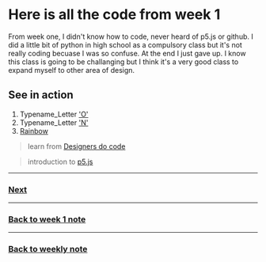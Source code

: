 # Here is all the code from week 1
From week one, I didn't know how to code, never heard of p5.js or github. I did a little bit of python in high school as a compulsory class but it's not really coding becuase I was so confuse. At the end I just gave up. I know this class is going to be challanging but I think it's a very good class to expand myself to other area of design.  

## See in action
1. Typename_Letter ['O'](https://napasornc.github.io/c0dew0rd/processing/week01/TypeName_/)
2. Typename_Letter ['N'](https://napasornc.github.io/c0dew0rd/processing/week01/TypeName_/)
3. [Rainbow](https://napasornc.github.io/c0dew0rd/processing/week01/RainbowCircle/)

> learn from [Designers do code](https://youtu.be/8-v8a5zJbu4)

> introduction to [p5.js](https://youtu.be/8j0UDiN7my4)

---------------------------------------------------
### [Next](https://github.com/napasornc/c0dew0rd/tree/master/processing/week%2002) 

--------------------------------------------------
### [Back to week 1 note](https://github.com/napasornc/c0dew0rd/tree/master/week%2001)

--------------------------------------------------
### [Back to weekly note](https://napasornc.github.io/c0dew0rd/)

                                                                               

